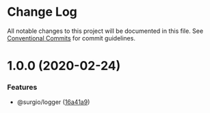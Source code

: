 # Change Log

All notable changes to this project will be documented in this file.
See [Conventional Commits](https://conventionalcommits.org) for commit guidelines.

# 1.0.0 (2020-02-24)


### Features

* @surgio/logger ([16a41a9](https://github.com/surgioproject/packages/commit/16a41a9f671482b92238db70d755c4686c3e5ab9))

